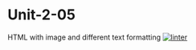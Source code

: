 # Unit-2-05
HTML with image and different text formatting
[![linter](https://github.com/MaathusanS/Unit-2-05/workflows/linter/badge.svg)](https://github.com/marketplace/actions/super-linter)
